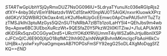 $START$wGpUbhYSjQyRmxDUZ7NsOG096lU+5LdryaTYunuXc036eRGIpRjs2dfXY+4nby36zVEmY8Natzdv1IWCd1StwKf0npWJ0T5AiGK/nxvrKluowkXPrzddGKzV3QWBiR2OkOax4ntLirK2uf6eAUpGcEEmwc0ApCtwPAU5vhYTuZTzzTMSJ/kIhi3ptuMzGys5Qi2nSUTfsNRbA7zIBTb1zoILaHY5l4+QEhJbs9m4wb9q+Apxw6BC3UEboXuRczWt+9QESfaZ0Y5PkzW2li0KITZiwJ+J1uLAPUkW3dKiDSRx5qzvDCGGywDrd5+URctYOKdXfRVjUmmT4iyWSZa6hJrtju8bnIXSPcJFCnQ/CJ6E900jXpO18qfMC2Ihh90Za/nNWqKBvhnMKmclgcFbAoH6kCvUHjBk+/yoIwFxyPoaOgmqwsAB7fOPGsFmSFY92egG25oDL4XgMoDqgSfZKQ==$END$